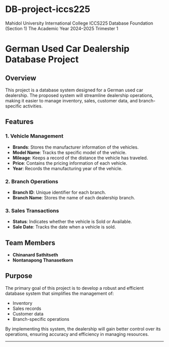 # DB-project-iccs225

Mahidol University International College
ICCS225 Database Foundation (Section 1)
The Academic Year 2024–2025 Trimester 1

# German Used Car Dealership Database Project

## Overview
This project is a database system designed for a German used car dealership. The proposed system will streamline dealership operations, making it easier to manage inventory, sales, customer data, and branch-specific activities.

## Features
### 1. Vehicle Management
- **Brands**: Stores the manufacturer information of the vehicles.
- **Model Name**: Tracks the specific model of the vehicle.
- **Mileage**: Keeps a record of the distance the vehicle has traveled.
- **Price**: Contains the pricing information of each vehicle.
- **Year**: Records the manufacturing year of the vehicle.

### 2. Branch Operations
- **Branch ID**: Unique identifier for each branch.
- **Branch Name**: Stores the name of each dealership branch.

### 3. Sales Transactions
- **Status**: Indicates whether the vehicle is Sold or Available.
- **Sale Date**: Tracks the date when a vehicle is sold.

## Team Members
- **Chinanard Sathitseth**
- **Nontanapong Thanasetkorn**

## Purpose
The primary goal of this project is to develop a robust and efficient database system that simplifies the management of:
- Inventory
- Sales records
- Customer data
- Branch-specific operations

By implementing this system, the dealership will gain better control over its operations, ensuring accuracy and efficiency in managing resources.

---
